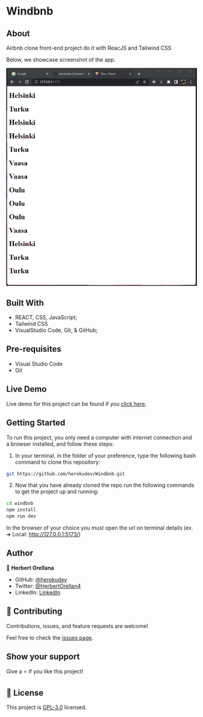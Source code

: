 # Windbnb

## About

Airbnb clone front-end project do it with ReacJS and Tailwind CSS

Below, we showcase screenshot of the app.

<p align="center">
    <img style="border: 1px solid black;" src="src/img/Screenshot1.png" width="700" alt="reset-status">
</p>

## Built With

- REACT, CSS, JavaScript;
- Tailwind CSS
- VisualStudio Code, Git, & GitHub;

## Pre-requisites

- Visual Studio Code
- Git

## Live Demo

Live demo for this project can be found if you [click here](#).

## Getting Started

To run this project, you only need a computer with internet connection and a browser installed, and follow these steps:


1. In your terminal, in the folder of your preference, type the following bash command to clone this repository:

```sh
git https://github.com/herokudev/Windbnb.git
```

2. Now that you have already cloned the repo run the following commands to get the project up and running:
```sh
cd windbnb
npm install
npm run dev
```
In the browser of your choice you must open the url on terminal details (ex.   ➜  Local:   http://127.0.0.1:5173/)

## Author

👤 **Herbert Orellana**

- GitHub: [@herokudev](https://github.com/herokudev)
- Twitter: [@HerbertOrellan4](https://twitter.com/HerbertOrellan4)
- LinkedIn: [LinkedIn](https://www.linkedin.com/in/herbert-orellana/)


## 🤝 Contributing

Contributions, issues, and feature requests are welcome!

Feel free to check the [issues page](https://github.com/herokudev/windbnb/issues).

## Show your support

Give a ⭐️ if you like this project!

## 📝 License

This project is [GPL-3.0](./LICENSE) licensed.
